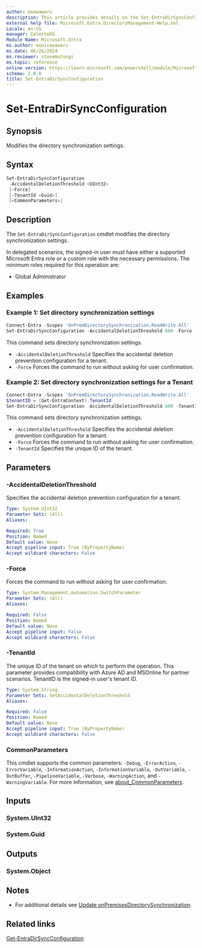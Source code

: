 ```yaml
---
author: msewaweru
description: This article provides details on the Set-EntraDirSyncConfiguration command.
external help file: Microsoft.Entra.DirectoryManagement-Help.xml
Locale: en-US
manager: CelesteDG
Module Name: Microsoft.Entra
ms.author: eunicewaweru
ms.date: 06/26/2024
ms.reviewer: stevemutungi
ms.topic: reference
online version: https://learn.microsoft.com/powershell/module/Microsoft.Entra/Set-EntraDirSyncConfiguration
schema: 2.0.0
title: Set-EntraDirSyncConfiguration
---
```


# Set-EntraDirSyncConfiguration

## Synopsis

Modifies the directory synchronization settings.

## Syntax

```powershell
Set-EntraDirSyncConfiguration
 -AccidentalDeletionThreshold <UInt32>
 [-Force]
 [-TenantId <Guid>]
 [<CommonParameters>]
```

## Description

The `Set-EntraDirSyncConfiguration` cmdlet modifies the directory synchronization settings.

In delegated scenarios, the signed-in user must have either a supported Microsoft Entra role or a custom role with the necessary permissions. The minimum roles required for this operation are:

- Global Administrator

## Examples

### Example 1: Set directory synchronization settings

```powershell
Connect-Entra -Scopes 'OnPremDirectorySynchronization.ReadWrite.All'
Set-EntraDirSyncConfiguration -AccidentalDeletionThreshold 600 -Force
```

This command sets directory synchronization settings.

- `-AccidentalDeletionThreshold` Specifies the accidental deletion prevention configuration for a tenant.
- `-Force` Forces the command to run without asking for user confirmation.

### Example 2: Set directory synchronization settings for a Tenant

```powershell
Connect-Entra -Scopes 'OnPremDirectorySynchronization.ReadWrite.All'
$tenantID = (Get-EntraContext).TenantId
Set-EntraDirSyncConfiguration -AccidentalDeletionThreshold 600 -TenantId $tenantID -Force
```

This command sets directory synchronization settings.

- `-AccidentalDeletionThreshold` Specifies the accidental deletion prevention configuration for a tenant.
- `-Force` Forces the command to run without asking for user confirmation.
- `-TenantId` Specifies the unique ID of the tenant.

## Parameters

### -AccidentalDeletionThreshold

Specifies the accidental deletion prevention configuration for a tenant.

```yaml
Type: System.UInt32
Parameter Sets: (All)
Aliases:

Required: True
Position: Named
Default value: None
Accept pipeline input: True (ByPropertyName)
Accept wildcard characters: False
```

### -Force

Forces the command to run without asking for user confirmation.

```yaml
Type: System.Management.Automation.SwitchParameter
Parameter Sets: (All)
Aliases:

Required: False
Position: Named
Default value: None
Accept pipeline input: False
Accept wildcard characters: False
```

### -TenantId

The unique ID of the tenant on which to perform the operation. This parameter provides compatibility with Azure AD and MSOnline for partner scenarios. TenantID is the signed-in user's tenant ID.

```yaml
Type: System.String
Parameter Sets: SetAccidentalDeletionThreshold
Aliases:

Required: False
Position: Named
Default value: None
Accept pipeline input: True (ByPropertyName)
Accept wildcard characters: False
```

### CommonParameters

This cmdlet supports the common parameters: `-Debug`, `-ErrorAction`, `-ErrorVariable`, `-InformationAction`, `-InformationVariable`, `-OutVariable`, `-OutBuffer`, `-PipelineVariable`, `-Verbose`, `-WarningAction`, and `-WarningVariable`. For more information, see [about_CommonParameters](https://go.microsoft.com/fwlink/?LinkID=113216).

## Inputs

### System.UInt32

### System.Guid

## Outputs

### System.Object

## Notes

- For additional details see [Update onPremisesDirectorySynchronization](https://learn.microsoft.com/graph/api/onpremisesdirectorysynchronization-update).

## Related links

[Get-EntraDirSyncConfiguration](Get-EntraDirSyncConfiguration.md)
